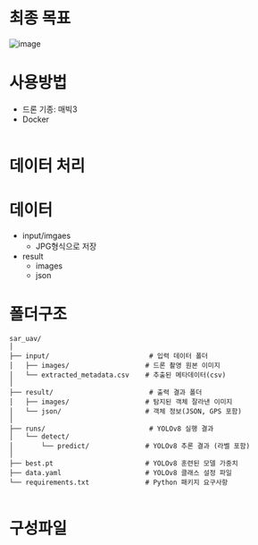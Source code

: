 # 최종 목표
![image](https://github.com/user-attachments/assets/a34ba99a-e736-4dd7-84ce-d1c5594a545b)


# 사용방법
- 드론 기종: 매빅3
- Docker
```

```

# 데이터 처리

# 데이터
- input/imgaes
  - JPG형식으로 저장
- result
  - images
  - json

# 폴더구조
```
sar_uav/
│
├── input/                         # 입력 데이터 폴더
│   ├── images/                   # 드론 촬영 원본 이미지
│   └── extracted_metadata.csv    # 추출된 메타데이터(csv)
│
├── result/                        # 출력 결과 폴더
│   ├── images/                   # 탐지된 객체 잘라낸 이미지
│   └── json/                     # 객체 정보(JSON, GPS 포함)
│
├── runs/                          # YOLOv8 실행 결과
│   └── detect/
│       └── predict/              # YOLOv8 추론 결과 (라벨 포함)
│
├── best.pt                       # YOLOv8 훈련된 모델 가중치
├── data.yaml                     # YOLOv8 클래스 설정 파일
└── requirements.txt              # Python 패키지 요구사항


```
# 구성파일
